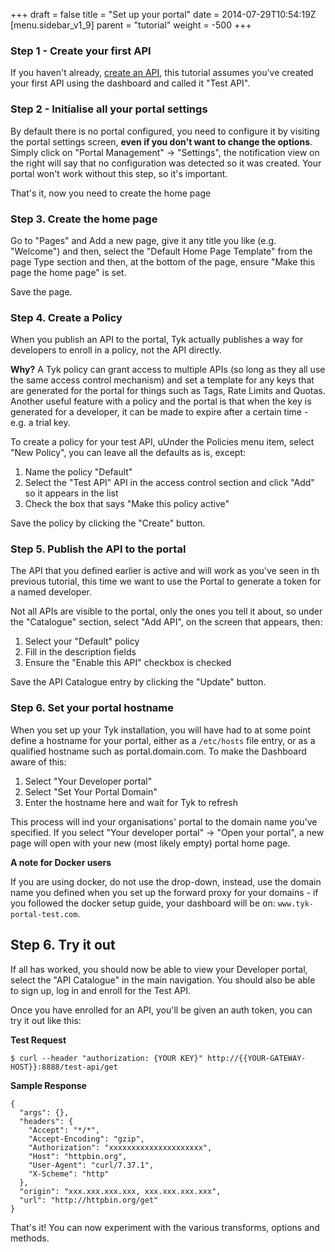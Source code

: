 +++
draft = false
title = "Set up your portal"
date = 2014-07-29T10:54:19Z
[menu.sidebar_v1_9]
    parent = "tutorial"
    weight = -500
+++

### Step 1 - Create your first API

If you haven't already, [create an API](../../tutorial/set-up-first-api/), this tutorial assumes you've created your first API using the dashboard and called it "Test API".

### Step 2 - Initialise all your portal settings

By default there is no portal configured, you need to configure it by visiting the portal settings screen, **even if you don't want to change the options**. Simply click on "Portal Management" -> "Settings", the notification view on the right will say that no configuration was detected so it was created. Your portal won't work without this step, so it's important.

That's it, now you need to create the home page

### Step 3. Create the home page

Go to "Pages" and Add a new page, give it any title you like (e.g. "Welcome") and then, select the "Default Home Page Template" from the page Type section and then, at the bottom of the page, ensure "Make this page the home page" is set.

Save the page.

### Step 4. Create a Policy

When you publish an API to the portal, Tyk actually publishes a way for developers to enroll in a policy, not the API directly.

**Why?** A Tyk policy can grant access to multiple APIs (so long as they all use the same access control mechanism) and set a template for any keys that are generated for the portal for things such as Tags, Rate Limits and Quotas. Another useful feature with a policy and the portal is that when the key is generated for a developer, it can be made to expire after a certain time - e.g. a trial key.

To create a policy for your test API, uUnder the Policies menu item, select "New Policy", you can leave all the defaults as is, except:

1. Name the policy "Default"
2. Select the "Test API" API in the access control section and click "Add" so it appears in the list
3. Check the box that says "Make this policy active"

Save the policy by clicking the "Create" button.

### Step 5. Publish the API to the portal

The API that you defined earlier is active and will work as you've seen in th previous tutorial, this time we want to use the Portal to generate a token for a named developer.

Not all APIs are visible to the portal, only the ones you tell it about, so under the "Catalogue" section, select "Add API", on the screen that appears, then:

1. Select your "Default" policy
2. Fill in the description fields
3. Ensure the "Enable this API" checkbox is checked

Save the API Catalogue entry by clicking the "Update" button.

### Step 6. Set your portal hostname

When you set up your Tyk installation, you will have had to at some point define a hostname for your portal, either as a `/etc/hosts` file entry, or as a qualified hostname such as portal.domain.com. To make the Dashboard aware of this:

1. Select "Your Developer portal"
2. Select "Set Your Portal Domain"
3. Enter the hostname here and wait for Tyk to refresh

This process will ind your organisations' portal to the domain name you've specified. If you select "Your developer portal" -> "Open your portal", a new page will open with your new (most likely empty) portal home page.

**A note for Docker users**

If you are using docker, do not use the drop-down, instead, use the domain name you defined when you set up the forward proxy for your domains - if you followed the docker setup guide, your dashboard will be on: `www.tyk-portal-test.com`.

## Step 6. Try it out

If all has worked, you should now be able to view your Developer portal, select the "API Catalogue" in the main navigation. You should also be able to sign up, log in and enroll for the Test API.

Once you have enrolled for an API, you'll be given an auth token, you can try it out like this:

**Test Request**

	$ curl --header "authorization: {YOUR KEY}" http://{{YOUR-GATEWAY-HOST}}:8888/test-api/get

**Sample Response**

	{
	  "args": {},
	  "headers": {
	    "Accept": "*/*",
	    "Accept-Encoding": "gzip",
	    "Authorization": "xxxxxxxxxxxxxxxxxxxxx",
	    "Host": "httpbin.org",
	    "User-Agent": "curl/7.37.1",
	    "X-Scheme": "http"
	  },
	  "origin": "xxx.xxx.xxx.xxx, xxx.xxx.xxx.xxx",
	  "url": "http://httpbin.org/get"
	}

That's it! You can now experiment with the various transforms, options and methods.

